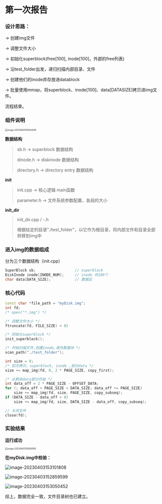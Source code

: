# 第一次报告



### 设计思路：

-> 创建img文件 

-> 调整文件大小 

-> 初始化superblock(free[100], inode[100]，外部的free列表) 

-> 沿test_folder出发，递归扫描内部目录、文件 

-> 创建他们的inode并存放进datablock 

-> 批量使用mmap，将superblock、inode[100]、data[DATASIZE]拷贝进img文件。

流程结束。





### 组件说明

<img src="C:\Users\XieSongRun\Desktop\v6++\报告：.assets\image-20230403155044218.png" alt="image-20230403155044218" style="zoom:50%;" />

**数据结构**

> sb.h 		-> superblock 数据结构
>
> dinode.h 	-> diskinode 数据结构
>
> directory.h  -> directory entry 数据结构

**init**

> init.cpp 	-> 核心逻辑 main函数
>
> parameter.h  -> 文件系统参数配置，各段的大小

**init_dir**

> init_dir.cpp / -.h
>
> 根据给定的目录"./test_folder"，以它作为根目录，将内部文件和目录全部转移到img中



### 进入img的数据组成

分为三个数据结构（init.cpp）

```c++
SuperBlock sb;					// superblock
DiskInode inode[INODE_NUM];		// inode 共100个
char data[DATA_SIZE];    		// 数据区
```



### 核心代码

```c++
const char *file_path = "myDisk.img";
int fd;
/* open("*.img") */

/* 调整文件大小 */
ftruncate(fd, FILE_SIZE) < 0)

/* 初始化superblock */
init_superblock();

/* 开始扫描文件,创建inode,填充数据块 */
scan_path("./test_folder");

int size = 0;
/* 初次拷贝，superblock, inode ,部分data */
size += map_img(fd, 0, 2 * PAGE_SIZE, copy_first);

/* 从剩余data部分开始 */
int data_off = 2 * PAGE_SIZE - OFFSET_DATA;
for (; data_off + PAGE_SIZE < DATA_SIZE; data_off += PAGE_SIZE)
    size += map_img(fd, size, PAGE_SIZE, copy_subseq);
if (DATA_SIZE - data_off > 0)
    size += map_img(fd, size, DATA_SIZE - data_off, copy_subseq);

// 关闭文件
close(fd);
```



### 实验结果

**运行成功**

<img src="C:\Users\XieSongRun\Desktop\v6++\报告：.assets\image-20230403155838193.png" alt="image-20230403155838193" style="zoom:50%;" />



**在myDisk.img中检验：**



![image-20230403153101808](C:\Users\XieSongRun\Desktop\v6++\报告：.assets\image-20230403153101808.png)



![image-20230403152859599](C:\Users\XieSongRun\Desktop\v6++\报告：.assets\image-20230403152859599.png)



![image-20230403153050452](C:\Users\XieSongRun\Desktop\v6++\报告：.assets\image-20230403153050452.png)

综上，数据完全一致，文件目录树也已建立。